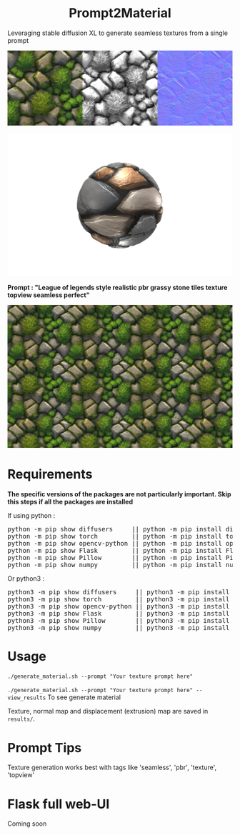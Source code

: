 <h1 align="center">Prompt2Material</h1>
Leveraging stable diffusion XL to generate seamless textures from a single prompt

![Preview](examples/preview.png)

![Preview](examples/mat.png)

**Prompt : "League of legends style realistic pbr grassy stone tiles texture topview seamless perfect"**

![Preview](examples/seamless.png)

# Requirements

**The specific versions of the packages are not particularly important. Skip this steps if all the packages are installed**

If using python :

<pre>python -m pip show diffusers     || python -m pip install diffusers
python -m pip show torch         || python -m pip install torch
python -m pip show opencv-python || python -m pip install opencv-python
python -m pip show Flask         || python -m pip install Flask
python -m pip show Pillow        || python -m pip install Pillow
python -m pip show numpy         || python -m pip install numpy
</pre>

Or python3 : 

<pre>python3 -m pip show diffusers     || python3 -m pip install diffusers
python3 -m pip show torch         || python3 -m pip install torch
python3 -m pip show opencv-python || python3 -m pip install opencv-python
python3 -m pip show Flask         || python3 -m pip install Flask
python3 -m pip show Pillow        || python3 -m pip install Pillow
python3 -m pip show numpy         || python3 -m pip install numpy</pre>

# Usage
 ``./generate_material.sh --prompt "Your texture prompt here"``

  ``./generate_material.sh --prompt "Your texture prompt here" --view_results`` To see generate material

  Texture, normal map and displacement (extrusion) map are saved in ``results/``.
  
# Prompt Tips
Texture generation works best with tags like 'seamless', 'pbr', 'texture', 'topview'

# Flask full web-UI
Coming soon
